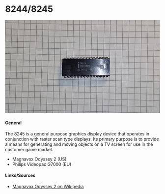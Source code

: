 # 8244/8245

<img src="8245.png" width="600">

#### General
The 8245 is a general purpose graphics display device that operates in conjunction with raster scan type displays. Its primary purpose is to provide a means for generating and moving objects on a TV screen for use in the customer game market.

- Magnavox Odyssey 2 (US)
- Philips Videopac G7000 (EU)

#### Links/Sources
- [Magnavox Odyssey 2 on Wikipedia](https://en.wikipedia.org/wiki/Magnavox_Odyssey_20)
